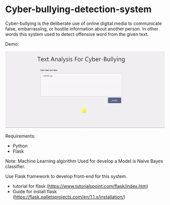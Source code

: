 # Cyber-bullying-detection-system
Cyber-bullying is the deliberate use of online digital media to communicate false, embarrassing, or hostile information about another person. 
In other words this system used to detect offensive word from the given text.

Demo:

![Demo](https://github.com/Sundaresan0502/Cyber-bullying-detection-system/blob/main/Demo_For_Cyber_Bullying_Detection_System.gif)

Requirements: 
 * Python 
 * Flask
   
Note:
Machine Learning algorithm Used for develop a Model is Naive Bayes classifier.

Use Flask framework to develop front-end for this system. 
* tutorial for flask (https://www.tutorialspoint.com/flask/index.htm)
* Guide for install flask (https://flask.palletsprojects.com/en/1.1.x/installation/)

